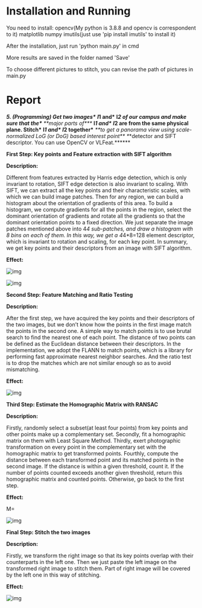 # Installation and Running

You need to install:
opencv(My python is 3.8.8 and opencv is correspondent to it)
matplotlib
numpy
imutils(just use 'pip install imutils' to install it)

After the installation, just run 'python main.py' in cmd

More results are saved in the folder named 'Save'

To choose different pictures to stitch, you can revise the path of pictures in main.py

# Report

***5. (Programming) Get two images\*** **I*****1 and\*** **I*****2 of our campus and make sure that the\*** ***\**\*major parts of\*\**\*** **I*****1 and\*** **I*****2 are from the same physical plane. Stitch\*** **I*****1 and\*** **I*****2 together\*** ***\**\*to get a panorama view using scale-normalized LoG (or DoG) based interest point\*\** \**\*detector and SIFT descriptor. You can use OpenCV or VLFeat.\*\**\***

 

**First Step: Key points and Feature extraction with SIFT algorithm**

**Description:**

Different from features extracted by Harris edge detection, which is only invariant to rotation, SIFT edge detection is also invariant to scaling. With SIFT, we can extract all the key points and their characteristic scales, with which we can build image patches. Then for any region, we can build a histogram about the orientation of gradients of this area. To build a histogram, we compute gradients for all the points in the region, select the dominant orientation of gradients and rotate all the gradients so that the dominant orientation points to a fixed direction. We just separate the image patches mentioned above into 4*4 sub-patches, and draw a histogram with 8 bins on each of them. In this way, we get a 4*4*8=128 element descriptor, which is invariant to rotation and scaling, for each key point. In summary, we get key points and their descriptors from an image with SIFT algorithm.

**Effect:**

![img](file:///C:/Users/Forrest/AppData/Local/Temp/msohtmlclip1/01/clip_image002.jpg)

![img](file:///C:/Users/Forrest/AppData/Local/Temp/msohtmlclip1/01/clip_image004.jpg)

**Second Step: Feature Matching and Ratio Testing**

**Description:**

After the first step, we have acquired the key points and their descriptors of the two images, but we don’t know how the points in the first image match the points in the second one. A simple way to match points is to use brutal search to find the nearest one of each point. The distance of two points can be defined as the Euclidean distance between their descriptors. In the implementation, we adopt the FLANN to match points, which is a library for performing fast approximate nearest neighbor searches. And the ratio test is to drop the matches which are not similar enough so as to avoid mismatching.

**Effect:**

![img](file:///C:/Users/Forrest/AppData/Local/Temp/msohtmlclip1/01/clip_image006.jpg)

**Third Step: Estimate the Homographic Matrix with RANSAC**

**Description:**

Firstly, randomly select a subset(at least four points) from key points and other points make up a complementary set. Secondly, fit a homographic matrix on them with Least Square Method. Thirdly, exert photographic transformation on every point in the complementary set with the homographic matrix to get transformed points. Fourthly, compute the distance between each transformed point and its matched points in the second image. If the distance is within a given threshold, count it. If the number of points counted exceeds another given threshold, return this homographic matrix and counted points. Otherwise, go back to the first step.

**Effect:**

M=

![img](file:///C:/Users/Forrest/AppData/Local/Temp/msohtmlclip1/01/clip_image007.png)

**Final Step: Stitch the two images**

**Description:**

Firstly, we transform the right image so that its key points overlap with their counterparts in the left one. Then we just paste the left image on the transformed right image to stitch them. Part of right image will be covered by the left one in this way of stitching.

**Effect:**

![img](file:///C:/Users/Forrest/AppData/Local/Temp/msohtmlclip1/01/clip_image009.jpg)